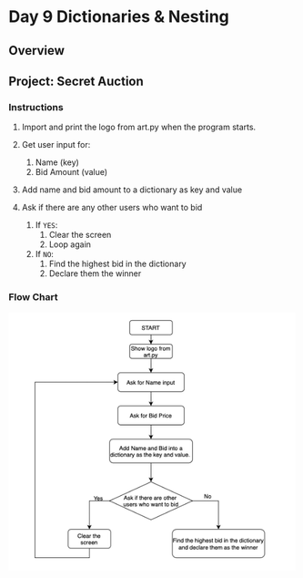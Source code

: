 # Day 9 Dictionaries & Nesting

## Overview

## Project: Secret Auction

### Instructions

1. Import and print the logo from art.py when the program starts.

2. Get user input for:
    1. Name (key)
    2. Bid Amount (value)

3. Add name and bid amount to a dictionary as key and value

4. Ask if there are any other users who want to bid
    1. If `YES`:
       1. Clear the screen
       2. Loop again
    2. If `NO`:
       1. Find the highest bid in the dictionary
       2. Declare them the winner

### Flow Chart

![Alt Image](Images/secret_auction_flow_chart.png)
